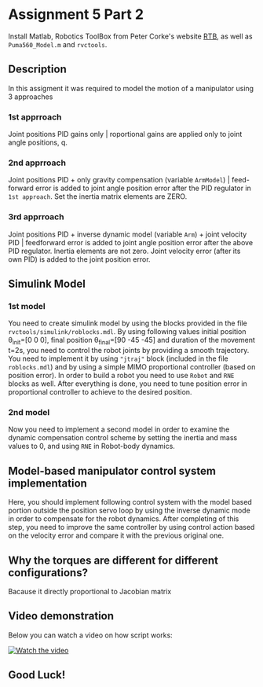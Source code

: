 # Assignment 5 Part 2
Install Matlab, Robotics ToolBox from Peter Corke's website [RTB](http://www.petercorke.com/), as well as `Puma560_Model.m` and `rvctools`.   

## Description
In this assigment it was required to model the motion of a manipulator using 3 approaches

### 1st apprroach
Joint positions PID gains only | roportional gains are applied only to joint angle positions, q. 

### 2nd apprroach
Joint positions PID + only gravity compensation (variable `ArmModel`) | feed-forward error is added to joint angle position error after the PID regulator in `1st approach`. 
Set the inertia matrix elements are ZERO.

### 3rd apprroach
Joint positions PID + inverse dynamic model (variable `Arm`) + joint velocity PID | feedforward error is added to joint angle position error after the above PID regulator. Inertia elements are not zero. Joint velocity error (after its own PID) is added to the joint position error.

## Simulink Model
### 1st model
You need to create simulink model by using the blocks provided in the file `rvctools/simulink/roblocks.mdl`. By using following values initial position θ<sub>init</sub>=[0 0 0], final position θ<sub>final</sub>=[90 -45 -45] and duration of the movement t=2s, you need to control the robot joints by providing a smooth trajectory. You need to implement it by using `"jtraj"` block (included in the file `roblocks.mdl`) and by using a simple MIMO proportional controller (based on position error). In order to build a robot you need to use `Robot` and `RNE` blocks as well. 
After everything is done, you need to tune position error in proportional controller to achieve to the desired position.

### 2nd model
Now you need to implement a second model in order to examine the dynamic compensation control scheme by setting the inertia and mass values to 0, and using `RNE` in Robot-body dynamics.

##  Model-based manipulator control system implementation
Here, you should implement following control system with the model based portion outside the position servo loop by using the inverse dynamic mode in order to compensate for the robot dynamics. After completing of this step, you need to improve the same controller by using control action based on the velocity error and compare it with the previous original one. 

## Why the torques are different for different configurations? 
Bacause it directly proportional to Jacobian matrix


## Video demonstration

Below you can watch a video on how script works:

[![Watch the video](http://i3.ytimg.com/vi/c6LJVWnKfDc/maxresdefault.jpg)](https://www.youtube.com/watch?v=c6LJVWnKfDc)


## Good Luck!

